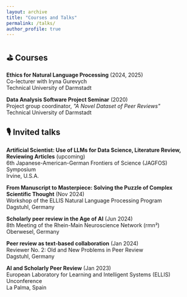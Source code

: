 ```yaml
---
layout: archive
title: "Courses and Talks"
permalink: /talks/
author_profile: true
---
```


## ⛳️ Courses

**Ethics for Natural Language Processing** (2024, 2025)\
Co-lecturer with Iryna Gurevych\
Technical University of Darmstadt

**Data Analysis Software Project Seminar** (2020)\
Project group coordinator, *"A Novel Dataset of Peer Reviews"*\
Technical University of Darmstadt

## 🎙 Invited talks

**Artificial Scientist: Use of LLMs for Data Science, Literature Review, Reviewing Articles** (upcoming)\
6th Japanese-American-German Frontiers of Science (JAGFOS) Symposium\
Irvine, U.S.A.

**From Manuscript to Masterpiece: Solving the Puzzle of Complex Scientific Thought** (Nov 2024)\
Workshop of the ELLIS Natural Language Processing Program\
Dagstuhl, Germany

**Scholarly peer review in the Age of AI** (Jun 2024)\
8th Meeting of the Rhein-Main Neuroscience Network (rmn²)\
Oberwesel, Germany

**Peer review as text-based collaboration** (Jan 2024)\
Reviewer No. 2: Old and New Problems in Peer Review\
Dagstuhl, Germany

**AI and Scholarly Peer Review** (Jan 2023)\
European Laboratory for Learning and Intelligent Systems (ELLIS) Unconference\
La Palma, Spain

